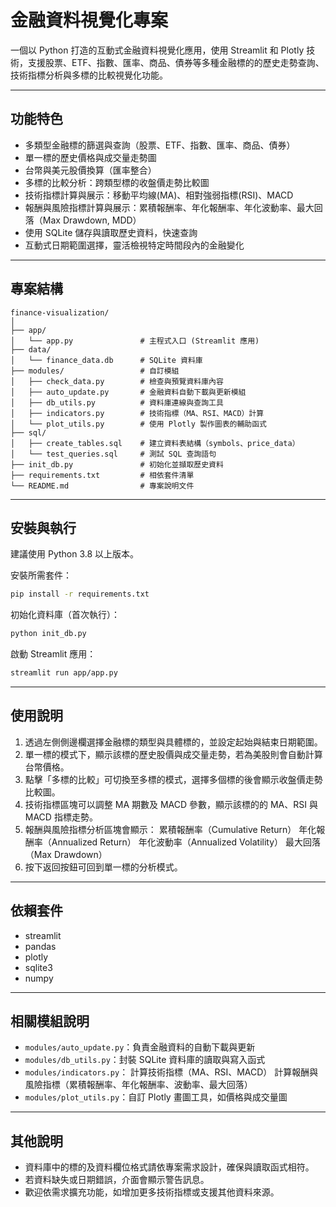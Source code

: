 
# 金融資料視覺化專案

一個以 Python 打造的互動式金融資料視覺化應用，使用 Streamlit 和 Plotly 技術，支援股票、ETF、指數、匯率、商品、債券等多種金融標的的歷史走勢查詢、技術指標分析與多標的比較視覺化功能。

---

## 功能特色

- 多類型金融標的篩選與查詢（股票、ETF、指數、匯率、商品、債券）  
- 單一標的歷史價格與成交量走勢圖  
- 台幣與美元股價換算（匯率整合）  
- 多標的比較分析：跨類型標的收盤價走勢比較圖 
- 技術指標計算與展示：移動平均線(MA)、相對強弱指標(RSI)、MACD
- 報酬與風險指標計算與展示：累積報酬率、年化報酬率、年化波動率、最大回落（Max Drawdown, MDD）
- 使用 SQLite 儲存與讀取歷史資料，快速查詢  
- 互動式日期範圍選擇，靈活檢視特定時間段內的金融變化  

---

## 專案結構

```
finance-visualization/
│
├── app/
│   └── app.py               # 主程式入口 (Streamlit 應用)
├── data/
│   └── finance_data.db      # SQLite 資料庫
├── modules/                 # 自訂模組
│   ├── check_data.py        # 檢查與預覽資料庫內容
│   ├── auto_update.py       # 金融資料自動下載與更新模組
│   ├── db_utils.py          # 資料庫連線與查詢工具
│   ├── indicators.py        # 技術指標（MA、RSI、MACD）計算
│   └── plot_utils.py        # 使用 Plotly 製作圖表的輔助函式
├── sql/
│   ├── create_tables.sql    # 建立資料表結構（symbols、price_data）
│   └── test_queries.sql     # 測試 SQL 查詢語句
├── init_db.py               # 初始化並擷取歷史資料
├── requirements.txt         # 相依套件清單
└── README.md                # 專案說明文件
```

---

## 安裝與執行

建議使用 Python 3.8 以上版本。

安裝所需套件：

```bash
pip install -r requirements.txt
```

初始化資料庫（首次執行）：

```bash
python init_db.py
```

啟動 Streamlit 應用：

```bash
streamlit run app/app.py
```

---

## 使用說明

1. 透過左側側邊欄選擇金融標的類型與具體標的，並設定起始與結束日期範圍。  
2. 單一標的模式下，顯示該標的歷史股價與成交量走勢，若為美股則會自動計算台幣價格。  
3. 點擊「多標的比較」可切換至多標的模式，選擇多個標的後會顯示收盤價走勢比較圖。  
4. 技術指標區塊可以調整 MA 期數及 MACD 參數，顯示該標的的 MA、RSI 與 MACD 指標走勢。
5. 報酬與風險指標分析區塊會顯示：
    累積報酬率（Cumulative Return）
    年化報酬率（Annualized Return）
    年化波動率（Annualized Volatility）
    最大回落（Max Drawdown）
6. 按下返回按鈕可回到單一標的分析模式。  

---

## 依賴套件

- streamlit  
- pandas  
- plotly  
- sqlite3
- numpy

---

## 相關模組說明

- `modules/auto_update.py`：負責金融資料的自動下載與更新  
- `modules/db_utils.py`：封裝 SQLite 資料庫的讀取與寫入函式  
- `modules/indicators.py`：
      計算技術指標（MA、RSI、MACD）
      計算報酬與風險指標（累積報酬率、年化報酬率、波動率、最大回落） 
- `modules/plot_utils.py`：自訂 Plotly 畫圖工具，如價格與成交量圖  

---

## 其他說明

- 資料庫中的標的及資料欄位格式請依專案需求設計，確保與讀取函式相符。  
- 若資料缺失或日期錯誤，介面會顯示警告訊息。  
- 歡迎依需求擴充功能，如增加更多技術指標或支援其他資料來源。  
